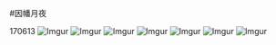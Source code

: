 #因幡月夜

170613
![Imgur](http://i.imgur.com/AtqM2RM.jpg)
![Imgur](http://i.imgur.com/0jahL5S.jpg)
![Imgur](http://i.imgur.com/ZZXPBxz.jpg)
![Imgur](http://i.imgur.com/aqXtH7V.jpg)
![Imgur](http://i.imgur.com/hyuQqZu.jpg)
![Imgur](http://i.imgur.com/zfU7Rwv.jpg)
![Imgur](http://i.imgur.com/ANry0a5.jpg)